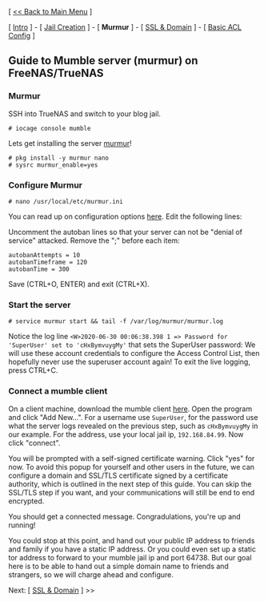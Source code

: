 [ [<< Back to Main Menu](https://github.com/seth586/guides/blob/master/README.md) ]

[ [Intro](README.md) ] - [ [Jail Creation](1_jail_creation.md) ] - [ **Murmur** ] - [ [SSL & Domain](3_ssl_domain.md) ] - [ [Basic ACL Config](4_acl.md) ]

## Guide to Mumble server (murmur) on FreeNAS/TrueNAS
### Murmur

SSH into TrueNAS and switch to your blog jail.
```
# iocage console mumble
```

Lets get installing the server [murmur](https://wiki.mumble.info/wiki/Running_Murmur)!
```
# pkg install -y murmur nano
# sysrc murmur_enable=yes
```

### Configure Murmur
```
# nano /usr/local/etc/murmur.ini
```
You can read up on configuration options [here](https://wiki.mumble.info/wiki/Murmur.ini). Edit the following lines:

Uncomment the autoban lines so that your server can not be "denial of service" attacked. Remove the ";" before each item:
```
autobanAttempts = 10
autobanTimeframe = 120
autobanTime = 300
```
Save (CTRL+O, ENTER) and exit (CTRL+X).

### Start the server
```
# service murmur start && tail -f /var/log/murmur/murmur.log
```
Notice the log line `<W>2020-06-30 00:06:38.398 1 => Password for 'SuperUser' set to 'cHxBymvuygMy'` that sets the SuperUser password: We will use these account credentials to configure the Access Control List, then hopefully never use the superuser account again! To exit the live logging, press CTRL+C.

### Connect a mumble client
On a client machine, download the mumble client [here](https://www.mumble.info/). Open the program and click "Add New...". For a username use `SuperUser`, for the password use 
what the server logs revealed on the previous step, such as `cHxBymvuygMy` in our example. For the address, use your local jail ip, `192.168.84.99`. Now click "connect".

You will be prompted with a self-signed certificate warning. Click "yes" for now. To avoid this popup for yourself and other users in the future, we can configure a domain and SSL/TLS certificate signed by a certificate authority, which is outlined in the next step of this guide. You can skip the SSL/TLS step if you want, and your communications will still be end to end encrypted.

You should get a connected message. Congradulations, you're up and running!

You could stop at this point, and hand out your public IP address to friends and family if you have a static IP address. Or you could even set up a static tor address to forward to your mumble jail ip and port 64738. But our goal here is to be able to hand out a simple domain name to friends and strangers, so we will charge ahead and configure.

Next: [ [SSL & Domain](3_ssl_domain.md) ] >>
